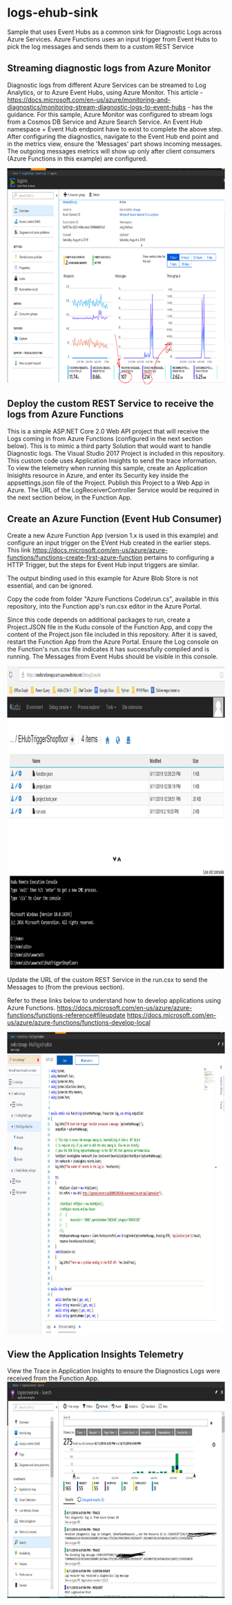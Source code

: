 # logs-ehub-sink
Sample that uses Event Hubs as a common sink for Diagnostic Logs across Azure Services. Azure Functions uses an input trigger from Event Hubs to pick the log messages and sends them to a custom REST Service

## Streaming diagnostic logs from Azure Monitor
Diagnostic logs from different Azure Services can be streamed to Log Analytics, or to Azure Event Hubs, using Azure Monitor. This article - https://docs.microsoft.com/en-us/azure/monitoring-and-diagnostics/monitoring-stream-diagnostic-logs-to-event-hubs - has the guidance.
For this sample, Azure Monitor was configured to stream logs from a Cosmos DB Service and Azure Search Service.
An Event Hub namespace + Event Hub endpoint have to exist to complete the above step.
After configuring the diagnostics, navigate to the Event Hub end point and in the metrics view, ensure the 'Messages' part shows incoming messages. The outgoing messages metrics will show up only after client consumers (Azure Functions in this example) are configured.

<img src="./images/eventhubview.PNG" alt="drawing" height="500px"/>

## Deploy the custom REST Service to receive the logs from Azure Functions
This is a simple ASP.NET Core 2.0 Web API project that will receive the Logs coming in from Azure Functions (configured in the next section below). This is to mimic a third party Solution that would want to handle Diagnostic logs.
The Visual Studio 2017 Project is included in this repository.
This custom code uses Application Insights to send the trace information. 
To view the telemetry when running this sample, create an Application Inisights resource in Azure, and enter its Security key inside the appsettings.json file of the Project. Publish this Project to a Web App in Azure. The URL of the LogReceiverController Service would be required in the next section below, in the Function App.

## Create an Azure Function (Event Hub Consumer)
Create a new Azure Function App (version 1.x is used in this example) and configure an input trigger on the EVent Hub created in the earlier steps. This link https://docs.microsoft.com/en-us/azure/azure-functions/functions-create-first-azure-function pertains to configuring a HTTP Trigger, but the steps for Event Hub input triggers are similar.

The output binding used in this example for Azure Blob Store is not essential, and can be ignored.

Copy the code from folder "Azure Functions Code\run.cs", available in this repository, into the Function app's run.csx editor in the Azure Portal.

Since this code depends on additional packages to run, create a Project.JSON file in the Kudu console of the Function App, and copy the content of the Project.json file included in this repository. After it is saved, restart the Function App from the Azure Portal.
Ensure the Log console on the Function's run.csx file indicates it has successfully compiled and is running.
The Messages from Event Hubs should be visible in this console.

<img src="./images/kuduconsole.PNG" alt="drawing" height="700px"/>

Update the URL of the custom REST Service in the run.csx to send the Messages to (from the previous section).

Refer to these links below to understand how to develop applications using Azure Functions.
https://docs.microsoft.com/en-us/azure/azure-functions/functions-reference#fileupdate
https://docs.microsoft.com/en-us/azure/azure-functions/functions-develop-local


<img src="./images/functionapp.PNG" alt="drawing" height="700px"/>

## View the Application Insights Telemetry
View the Trace in Application Insights to ensure the Diagnostics Logs were received from the Function App.
<img src="./images/appinsights.PNG" alt="drawing" height="500px"/>
